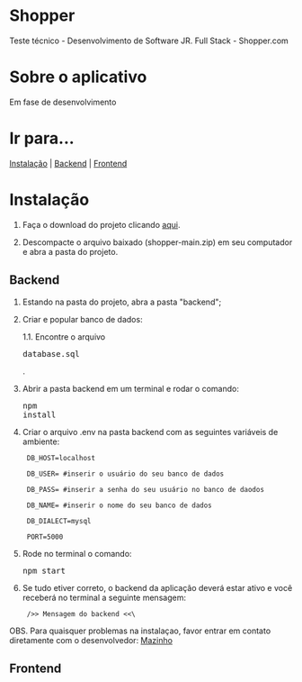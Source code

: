 # Shopper
Teste técnico - Desenvolvimento de Software JR. Full Stack - Shopper.com


# Sobre o aplicativo
Em fase de desenvolvimento

# Ir para...
[Instalação](#Instalação) | [Backend](#Backend) | [Frontend](#Frontend)

# Instalação

1. Faça o download do projeto clicando <a href="https://github.com/mazinhorj/shopper/archive/refs/heads/main.zip"> aqui</a>.

2. Descompacte o arquivo baixado (shopper-main.zip) em seu computador e abra a pasta do projeto.



## Backend
1. Estando na pasta do projeto, abra a pasta "backend";

2. Criar e popular banco de dados:

    1.1. Encontre o arquivo <pre>database.sql</pre>.

2. Abrir a pasta backend em um terminal e rodar o comando:
        <pre>npm install</pre>

3. Criar o arquivo .env na pasta backend com as seguintes variáveis de ambiente:

        DB_HOST=localhost

        DB_USER= #inserir o usuário do seu banco de dados

        DB_PASS= #inserir a senha do seu usuário no banco de daodos

        DB_NAME= #inserir o nome do seu banco de dados 

        DB_DIALECT=mysql

        PORT=5000

4. Rode no terminal o comando:
        <pre>npm start</pre>

5. Se tudo etiver correto, o backend da aplicação deverá estar ativo e você receberá no terminal a seguinte mensagem:

        />> Mensagem do backend <<\

OBS. Para quaisquer problemas na instalaçao, favor entrar em contato diretamente com o desenvolvedor: <a href="mailto:dev.mazinho@gmail.com">Mazinho</a>



## Frontend



